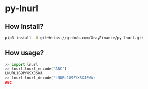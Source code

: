 # py-lnurl

## How Install?
```bash
pip3 install -U git+https://github.com/GrayFinance/py-lnurl.git
```

## How usage?
```python
>> import lnurl
>> lnurl.lnurl_encode("ABC")
LNURL1G9PYXSXJSWA
>> lnurl.lnurl_decode("LNURL1G9PYXSXJSWA)
ABC
```
